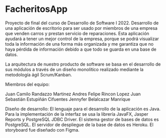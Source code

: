 ﻿# FacheritosApp
Proyecto de final del curso de Desarrollo de Software I 2022.
Desarrollo de una aplicación de escritorio para ser usado por miembros de una empresa que venden carros y prestan servicio de reparaciones.
Esta aplicación ayudará a tener un mejor control de la empresa, porque se podrá visualizar toda la información de una forma más organizada y me garantiza que no haya pérdida de información debido a que todo se guarda en una base de datos.

La arquitectura de nuestro producto de software se basa en el desarrollo de sus módulos a través de un diseño monolítico realizado mediante la metodología ágil Scrum/Kanban.

Miembros del equipo:

Juan Camilo Randazzo Martinez
Andres Felipe Rincon Lopez
Juan Sebastián Estupiñán Cifuentes
Jennyfer Belalcazar Manrique

Diseño de desarrollo: 
El lenguaje para el desarrollo de la aplicación es Java.
Para la implementación de la interfaz se usa la librería JavaFX, Jasper Reports y PostgreSQL JDBC Driver.
El sistema gestor de bases de datos es PostgreSQL.
El servidor de despliegue de la base de datos es Heroku.
El storyboard fue diseñado con Figma.
